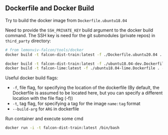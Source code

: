 ## Dockerfile and Docker Build

Try to build the docker image from `Dockerfile.ubuntu18.04`

Need to provide the `SSH_PRIVATE_KEY` build argument to the docker build command. The SSH key is need for the git submodules (private repos) in `third_party` directory:

```bash
# from lemonviv-falcon/tools/docker
docker build -t falcon-dist-train:latest -f ./Dockerfile.ubuntu20.04 . --build-arg SSH_PRIVATE_KEY="$(cat ~/.ssh/id_rsa_forGithub)" --no-cache

docker build -t falcon-dist-train:latest -f ./ubuntu18.04-dev.Dockerfile . --build-arg SSH_PRIVATE_KEY="$(cat ~/.ssh/id_rsa)"
docker build -t falcon-lime:latest -f ./ubuntu18.04-lime.Dockerfile . --build-arg SSH_PRIVATE_KEY="$(cat ~/.ssh/id_rsa)"
```

Useful docker build flags:
- `-f`, file flag, for specifying the location of the dockerfile (By default, the Dockerfile is assumed to be located here, but you can specify a different location with the file flag (-f))
- `-t`, tag flag, for specifying a tag for the image `name:tag` format
- `--build-arg` for `ARG` in dockerfile

Run container and execute some cmd
```bash
docker run -i -t falcon-dist-train:latest /bin/bash
```